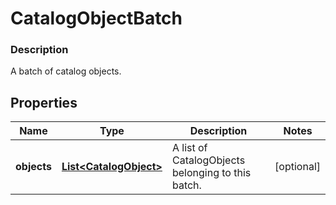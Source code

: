
# CatalogObjectBatch

### Description

A batch of catalog objects.

## Properties
Name | Type | Description | Notes
------------ | ------------- | ------------- | -------------
**objects** | [**List&lt;CatalogObject&gt;**](CatalogObject.md) | A list of CatalogObjects belonging to this batch. |  [optional]



